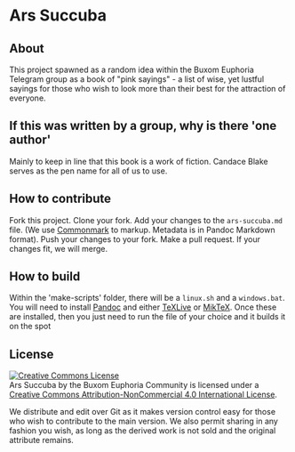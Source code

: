 # Ars Succuba

## About
This project spawned as a random idea within the Buxom Euphoria Telegram group as a book of "pink sayings" - a list of wise, yet lustful sayings for those who wish to look more than their best for the attraction of everyone.

## If this was written by a group, why is there 'one author'
Mainly to keep in line that this book is a work of fiction. Candace Blake serves as the pen name for all of us to use.

## How to contribute
Fork this project. Clone your fork. Add your changes to the `ars-succuba.md` file. (We use [Commonmark](https://commonmark.org/help/) to markup. Metadata is in Pandoc Markdown format). Push your changes to your fork. Make a pull request. If your changes fit, we will merge.

## How to build
Within the 'make-scripts' folder, there will be a `linux.sh` and a `windows.bat`. You will need to install [Pandoc](https://pandoc.org/) and either [TeXLive](http://tug.org/texlive/) or [MikTeX](https://miktex.org/). Once these are installed, then you just need to run the file of your choice and it builds it on the spot

## License
<a rel="license" href="http://creativecommons.org/licenses/by-nc/4.0/"><img alt="Creative Commons License" style="border-width:0" src="https://i.creativecommons.org/l/by-nc/4.0/80x15.png" /></a><br /><span xmlns:dct="http://purl.org/dc/terms/" property="dct:title">Ars Succuba</span> by <span xmlns:cc="http://creativecommons.org/ns#" property="cc:attributionName">the Buxom Euphoria Community</span> is licensed under a <a rel="license" href="http://creativecommons.org/licenses/by-nc/4.0/">Creative Commons Attribution-NonCommercial 4.0 International License</a>.

We distribute and edit over Git as it makes version control easy for those who wish to contribute to the main version. We also permit sharing in any fashion you wish, as long as the derived work is not sold and the original attribute remains.